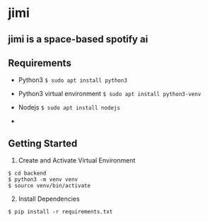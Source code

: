 # jimi
## jimi is a space-based spotify ai

## Requirements
* Python3
`$ sudo apt install python3`

* Python3 virtual environment 
`$ sudo apt install python3-venv`

* Nodejs
`$ sudo apt install nodejs`
*

## Getting Started
1. Create and Activate Virtual Environment
```
$ cd backend
$ python3 -m venv venv
$ source venv/bin/activate
```
2. Install Dependencies

`$ pip install -r requirements.txt`
